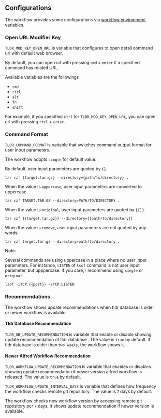 ## Configurations

The workflow provides some configurations via [workflow environment variables](https://www.alfredapp.com/help/workflows/advanced/variables/).

### Open URL Modifier Key

`TLDR_MOD_KEY_OPEN_URL` is variable that configures to open detail command url with default web browser.

By default, you can open url with pressing `cmd` + `enter` if a specified command has related URL.

Available variables are the followings

- `cmd`
- `ctrl`
- `alt`
- `fn`
- `shift`

For example, if you specified `ctrl` for `TLDR_MOD_KEY_OPEN_URL`, you can open url with pressing `ctrl` + `enter`.

### Command Format

`TLDR_COMMAND_FORMAT` is variable that switches command output format for user input parameters.

The workflow adopts `single` for default value.

By default, user input parameters are quoted by `{}`.

```
tar czf {target.tar.gz} --directory={path/to/directory} .
```

When the value is `uppercase`, user input parameters are converted to uppercase.

```
tar czf TARGET.TAR.GZ --directory=PATH/TO/DIRECTORY .
```

When the value is `original`, user input parameters are quoted by `{{}}`.

```
tar czf {{target.tar.gz}} --directory={{path/to/directory}} .
```

When the value is `remove`, user input parameters are not quoted by any words.

```
tar czf target.tar.gz --directory=path/to/directory .
```

Note:

Several commands are using uppercase in a place where no user input parameters.
For instance, `LISTEN` of `lsof` command is not user input parameter, but upppercase.
If you care, I recommend using `single` or `original`.

```
lsof -iTCP:{{port}} -sTCP:LISTEN
```

### Recommendations

The workflow shows update recommendations when tldr database is older or newer workflow is available.

#### Tldr Database Recommendation

`TLDR_DB_UPDATE_RECOMMENDATION` is variable that enable or disable showing update recommendation of tldr database .
The value is `true` by default.
If tldr database is older than `two weeks`, the workflow shows it.

#### Newer Alfred Workflow Recommendation

`TLDR_WORKFLOW_UPDATE_RECOMMENDATION` is variable that enables or disables showing update recommendation if newer version alfred workflow is released.
The value is `true` by default.

`TLDR_WORKFLOW_UPDATE_INTERVAL_DAYS` is variable that defines how frequency the workflow checks remote git repository.
The value is `7` days by default.

The workflow checks new workflow version by accessing remote git repository per `7` days.
It shows update recommendation if newer version is available.
